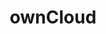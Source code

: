 ---
draft: false
title: ownCloud
content:
  id: owncloud
  name: ownCloud
  website: https://owncloud.com/
  short_description: ownCloud is a suite of client-server software for creating and using file hosting services.
---